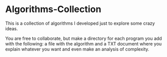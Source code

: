 # Algorithms-Collection
This is a collection of algorithms I developed just to explore some crazy ideas.

You are free to collaborate, but make a directory for each program you add with the following: a file with the algorithm and a TXT document where you explain whatever you want and even make an analysis of complexity.
